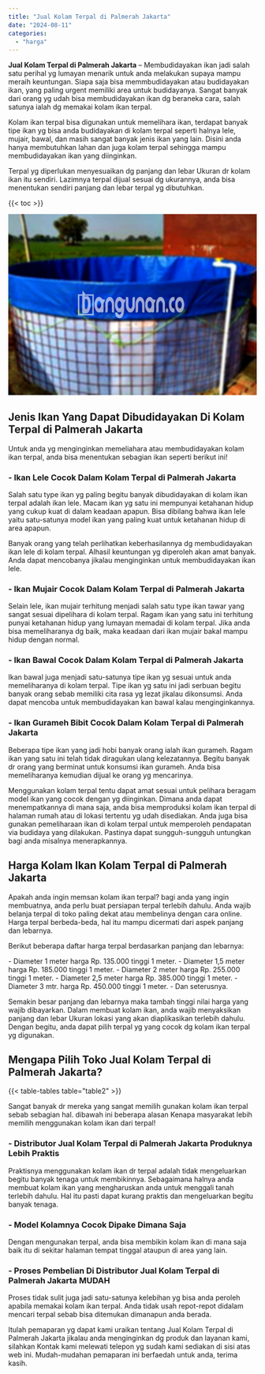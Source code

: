 ```yaml
---
title: "Jual Kolam Terpal di Palmerah Jakarta"
date: "2024-08-11"
categories: 
  - "harga"
---
```


**Jual Kolam Terpal di Palmerah Jakarta** – Membudidayakan ikan jadi salah satu perihal yg lumayan menarik untuk anda melakukan supaya mampu meraih keuntungan. Siapa saja bisa memmbudidayakan atau budidayakan ikan, yang paling urgent memiliki area untuk budidayanya. Sangat banyak dari orang yg udah bisa membudidayakan ikan dg beraneka cara, salah satunya ialah dg memakai kolam ikan terpal.

Kolam ikan terpal bisa digunakan untuk memelihara ikan, terdapat banyak tipe ikan yg bisa anda budidayakan di kolam terpal seperti halnya lele, mujair, bawal, dan masih sangat banyak jenis ikan yang lain. Disini anda hanya membutuhkan lahan dan juga kolam terpal sehingga mampu membudidayakan ikan yang diinginkan.

Terpal yg diperlukan menyesuaikan dg panjang dan lebar Ukuran dr kolam ikan itu sendiri. Lazimnya terpal dijual sesuai dg ukurannya, anda bisa menentukan sendiri panjang dan lebar terpal yg dibutuhkan.

{{< toc >}}

![Jual Kolam Terpal di Palmerah Jakarta](/images/jual-kolam-terpal-54.png)

## Jenis Ikan Yang Dapat Dibudidayakan Di Kolam Terpal di Palmerah Jakarta

Untuk anda yg menginginkan memeliahara atau membudidayakan kolam ikan terpal, anda bisa menentukan sebagian ikan seperti berikut ini!

### \- Ikan Lele Cocok Dalam Kolam Terpal di Palmerah Jakarta

Salah satu type ikan yg paling begitu banyak dibudidayakan di kolam ikan terpal adalah ikan lele. Macam ikan yg satu ini mempunyai ketahanan hidup yang cukup kuat di dalam keadaan apapun. Bisa dibilang bahwa ikan lele yaitu satu-satunya model ikan yang paling kuat untuk ketahanan hidup di area apapun.

Banyak orang yang telah perlihatkan keberhasilannya dg membudidayakan ikan lele di kolam terpal. Alhasil keuntungan yg diperoleh akan amat banyak. Anda dapat mencobanya jikalau menginginkan untuk membudidayakan ikan lele.

### \- Ikan Mujair Cocok Dalam Kolam Terpal di Palmerah Jakarta

Selain lele, ikan mujair terhitung menjadi salah satu type ikan tawar yang sangat sesuai dipelihara di kolam terpal. Ragam ikan yang satu ini terhitung punyai ketahanan hidup yang lumayan memadai di kolam terpal. Jika anda bisa memeliharanya dg baik, maka keadaan dari ikan mujair bakal mampu hidup dengan normal.

### \- Ikan Bawal Cocok Dalam Kolam Terpal di Palmerah Jakarta

Ikan bawal juga menjadi satu-satunya tipe ikan yg sesuai untuk anda memeliharanya di kolam terpal. Tipe ikan yg satu ini jadi serbuan begitu banyak orang sebab memiliki cita rasa yg lezat jikalau dikonsumsi. Anda dapat mencoba untuk membudidayakan kan bawal kalau menginginkannya.

### \- Ikan Gurameh Bibit Cocok Dalam Kolam Terpal di Palmerah Jakarta

Beberapa tipe ikan yang jadi hobi banyak orang ialah ikan gurameh. Ragam ikan yang satu ini telah tidak diragukan ulang kelezatannya. Begitu banyak dr orang yang berminat untuk konsumsi ikan gurameh. Anda bisa memeliharanya kemudian dijual ke orang yg mencarinya.

Menggunakan kolam terpal tentu dapat amat sesuai untuk pelihara beragam model ikan yang cocok dengan yg diinginkan. Dimana anda dapat menempatkannya di mana saja, anda bisa memproduksi kolam ikan terpal di halaman rumah atau di lokasi tertentu yg udah disediakan. Anda juga bisa gunakan pemeliharaan ikan di kolam terpal untuk memperoleh pendapatan via budidaya yang dilakukan. Pastinya dapat sungguh-sungguh untungkan bagi anda misalnya menerapkannya.

## Harga Kolam Ikan Kolam Terpal di Palmerah Jakarta

Apakah anda ingin memsan kolam ikan terpal? bagi anda yang ingin membuatnya, anda perlu buat persiapan terpal terlebih dahulu. Anda wajib belanja terpal di toko paling dekat atau membelinya dengan cara online. Harga terpal berbeda-beda, hal itu mampu dicermati dari aspek panjang dan lebarnya.

Berikut beberapa daftar harga terpal berdasarkan panjang dan lebarnya:

\- Diameter 1 meter harga Rp. 135.000 tinggi 1 meter. - Diameter 1,5 meter harga Rp. 185.000 tinggi 1 meter. - Diameter 2 meter harga Rp. 255.000 tinggi 1 meter. - Diameter 2,5 meter harga Rp. 385.000 tinggi 1 meter. - Diameter 3 mtr. harga Rp. 450.000 tinggi 1 meter. - Dan seterusnya.

Semakin besar panjang dan lebarnya maka tambah tinggi nilai harga yang wajib dibayarkan. Dalam membuat kolam ikan, anda wajib menyaksikan panjang dan lebar Ukuran lokasi yang akan diaplikasikan terlebih dahulu. Dengan begitu, anda dapat pilih terpal yg yang cocok dg kolam ikan terpal yg digunakan.

## Mengapa Pilih Toko Jual Kolam Terpal di Palmerah Jakarta?

{{< table-tables table="table2" >}}

Sangat banyak dr mereka yang sangat memilih gunakan kolam ikan terpal sebab sebagian hal. dibawah ini beberapa alasan Kenapa masyarakat lebih memilih menggunakan kolam ikan dari terpal!

### \- Distributor Jual Kolam Terpal di Palmerah Jakarta Produknya Lebih Praktis

Praktisnya menggunakan kolam ikan dr terpal adalah tidak mengeluarkan begitu banyak tenaga untuk membikinnya. Sebagaimana halnya anda membuat kolam ikan yang mengharuskan anda untuk menggali tanah terlebih dahulu. Hal itu pasti dapat kurang praktis dan mengeluarkan begitu banyak tenaga.

### \- Model Kolamnya Cocok Dipake Dimana Saja

Dengan mengunakan terpal, anda bisa membikin kolam ikan di mana saja baik itu di sekitar halaman tempat tinggal ataupun di area yang lain.

### \- Proses Pembelian Di Distributor Jual Kolam Terpal di Palmerah Jakarta MUDAH

Proses tidak sulit juga jadi satu-satunya kelebihan yg bisa anda peroleh apabila memakai kolam ikan terpal. Anda tidak usah repot-repot didalam mencari terpal sebab bisa ditemukan dimanapun anda berada.

Itulah pemaparan yg dapat kami uraikan tentang Jual Kolam Terpal di Palmerah Jakarta jikalau anda menginginkan dg produk dan layanan kami, silahkan Kontak kami melewati telepon yg sudah kami sediakan di sisi atas web ini. Mudah-mudahan pemaparan ini berfaedah untuk anda, terima kasih.
